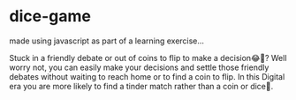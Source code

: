 # dice-game
made using javascript as part of a learning exercise...

Stuck in a friendly debate or out of coins to flip to make a decision😂🤣? Well worry not, you can easily make your decisions and settle those friendly debates without waiting to reach home or to find a coin to flip. In this Digital era you are more likely to find a tinder match rather than a coin or dice🤣. 
